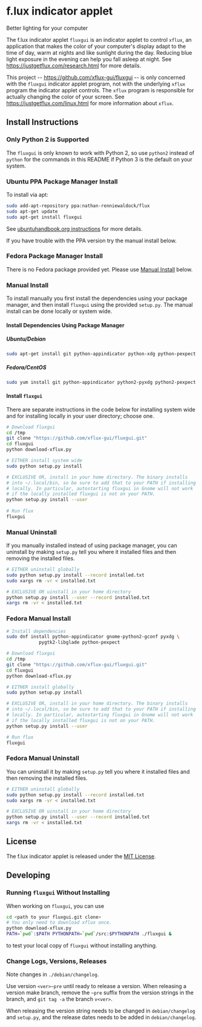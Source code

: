 f.lux indicator applet
======================
Better lighting for your computer

The f.lux indicator applet `fluxgui` is an indicator applet to control
`xflux`, an application that makes the color of your computer's
display adapt to the time of day, warm at nights and like sunlight
during the day. Reducing blue light exposure in the evening can help
you fall asleep at night. See https://justgetflux.com/research.html
for more details.

This project -- https://github.com/xflux-gui/fluxgui -- is only
concerned with the `fluxgui` indicator applet program, not with the
underlying `xflux` program the indicator applet controls. The `xflux`
program is responsible for actually changing the color of your
screen. See https://justgetflux.com/linux.html for more information
about `xflux`.

Install Instructions
--------------------

### Only Python 2 is Supported

The `fluxgui` is only known to work with Python 2, so use `python2` instead of `python` for the commands in this README if Python 3 is the default on your system.

### Ubuntu PPA Package Manager Install

To install via apt:

```bash
sudo add-apt-repository ppa:nathan-renniewaldock/flux
sudo apt-get update
sudo apt-get install fluxgui
```

See [ubuntuhandbook.org instructions](http://ubuntuhandbook.org/index.php/2016/03/install-f-lux-in-ubuntu-16-04/) for more details.

If you have trouble with the PPA version try the manual install below.

### Fedora Package Manager Install

There is no Fedora package provided yet. Please use [Manual Install](#manual-install) below.

### Manual Install

To install manually you first install the dependencies using your package manager, and then install `fluxgui` using the provided `setup.py`. The manual install can be done locally or system wide.

#### Install Dependencies Using Package Manager

##### Ubuntu/Debian

```bash
sudo apt-get install git python-appindicator python-xdg python-pexpect python-gconf python-gtk2 python-glade2 libxxf86vm1
```
##### Fedora/CentOS

```bash
sudo yum install git python-appindicator python2-pyxdg python2-pexpect gnome-python2-gconf pygtk2 pygtk2-libglade
```

#### Install `fluxgui`

There are separate instructions in the code below for installing system wide and for installing locally in your user directory; choose one.

```bash
# Download fluxgui
cd /tmp
git clone "https://github.com/xflux-gui/fluxgui.git"
cd fluxgui
python download-xflux.py

# EITHER install system wide
sudo python setup.py install

# EXCLUSIVE OR, install in your home directory. The binary installs
# into ~/.local/bin, so be sure to add that to your PATH if installing
# locally. In particular, autostarting fluxgui in Gnome will not work
# if the locally installed fluxgui is not on your PATH.
python setup.py install --user
       
# Run flux
fluxgui
```

### Manual Uninstall

If you manually installed instead of using package manager, you can uninstall
by making `setup.py` tell you where it installed files and then
removing the installed files.

```bash
# EITHER uninstall globally
sudo python setup.py install --record installed.txt
sudo xargs rm -vr < installed.txt

# EXCLUSIVE OR uinstall in your home directory
python setup.py install --user --record installed.txt
xargs rm -vr < installed.txt
```

### Fedora Manual Install

```bash
# Install dependencies
sudo dnf install python-appindicator gnome-python2-gconf pyxdg \
			pygtk2-libglade python-pexpect

# Download fluxgui
cd /tmp
git clone "https://github.com/xflux-gui/fluxgui.git"
cd fluxgui
python download-xflux.py

# EITHER install globally
sudo python setup.py install

# EXCLUSIVE OR, install in your home directory. The binary installs
# into ~/.local/bin, so be sure to add that to your PATH if installing
# locally. In particular, autostarting fluxgui in Gnome will not work
# if the locally installed fluxgui is not on your PATH.
python setup.py install --user

# Run flux
fluxgui
```

### Fedora Manual Uninstall

You can uninstall it by making `setup.py` tell you where it installed files
and then removing the installed files.

```bash
# EITHER uninstall globally
sudo python setup.py install --record installed.txt
sudo xargs rm -vr < installed.txt

# EXCLUSIVE OR uinstall in your home directory
python setup.py install --user --record installed.txt
xargs rm -vr < installed.txt
```

License
-------

The f.lux indicator applet is released under the [MIT License](https://github.com/xflux-gui/fluxgui/blob/master/LICENSE).

Developing
----------

### Running `fluxgui` Without Installing

When working on `fluxgui`, you can use
```bash
cd <path to your fluxgui.git clone>
# You only need to download xflux once.
python download-xflux.py
PATH=`pwd`:$PATH PYTHONPATH=`pwd`/src:$PYTHONPATH ./fluxgui &
```
to test your local copy of `fluxgui` without installing anything.

### Change Logs, Versions, Releases

Note changes in `./debian/changelog`.

Use version `<ver>~pre` until ready to release a version. When
releasing a version make branch, remove the `~pre` suffix from the
version strings in the branch, and `git tag -a` the branch `v<ver>`.

When releasing the version string needs to be changed in
`debian/changelog` and `setup.py`, and the release dates needs to be
added in `debian/changelog`.
